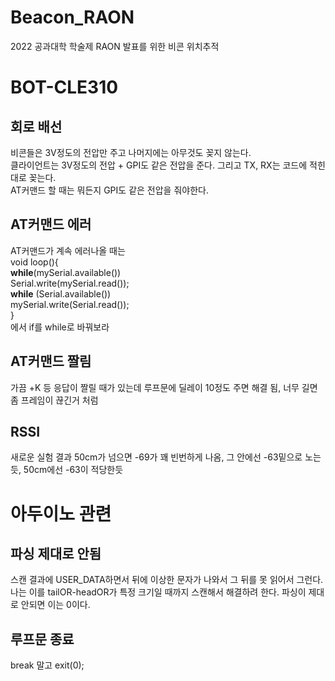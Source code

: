 # Beacon_RAON
2022 공과대학 학술제 RAON 발표를 위한 비콘 위치추적

# BOT-CLE310
## 회로 배선
비콘들은 3V정도의 전압만 주고 나머지에는 아무것도 꽂지 않는다. <br>
클라이언트는 3V정도의 전압 + GPI도 같은 전압을 준다. 그리고 TX, RX는 코드에 적힌대로 꽂는다. <br>
AT커맨드 할 때는 뭐든지 GPI도 같은 전압을 줘야한다.

## AT커맨드 에러
AT커맨드가 계속 에러나올 때는 <br>
void loop(){ <br>
**while**(mySerial.available()) <br>
  Serial.write(mySerial.read()); <br>
**while** (Serial.available())  <br>
  mySerial.write(Serial.read());<br>
} <br>
에서 if를 while로 바꿔보라

## AT커맨드 짤림
가끔 +K 등 응답이 짤릴 때가 있는데 루프문에 딜레이 10정도 주면 해결 됨, 너무 길면 좀 프레임이 끊긴거 처럼 

## RSSI
새로운 실험 결과 50cm가 넘으면 -69가 꽤 빈번하게 나옴, 그 안에선 -63밑으로 노는 듯, 50cm에선 -63이 적당한듯

# 아두이노 관련 
## 파싱 제대로 안됨
스캔 결과에 USER_DATA하면서 뒤에 이상한 문자가 나와서 그 뒤를 못 읽어서 그런다. <br>
나는 이를 tailOR-headOR가 특정 크기일 때까지 스캔해서 해결하려 한다. 파싱이 제대로 안되면 이는 0이다. <br>

## 루프문 종료
break 말고 exit(0); 
